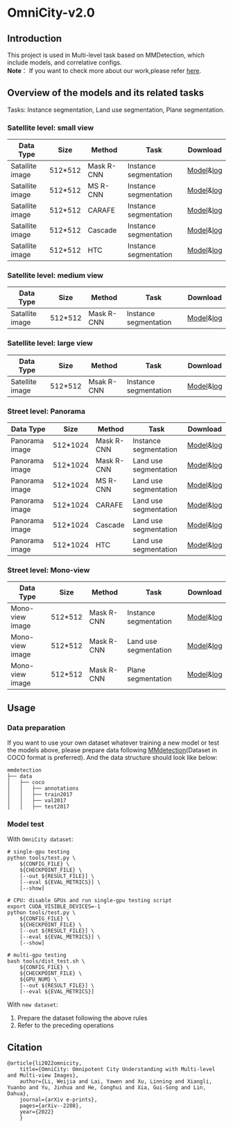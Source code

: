 # OmniCity-v2.0

## Introduction
This project is used in Multi-level task based on MMDetection, which include models, and correlative configs.  
**Note**： If you want to check more about our work,please refer [here](https://city-super.github.io/omnicity).

## Overview of the models and its related tasks
Tasks: Instance segmentation, Land use segmentation, Plane segmentation.
### Satellite level: small view
Data Type |Size|Method | Task | Download
-------|-------|-------|---------|-----
Satallite image|512*512|Mask R-CNN|Instance segmentation|[Model](https://drive.google.com/file/d/17iHFTJUg-6dhzfCvA1rgGutrxGSRv0U-/view?usp=sharing)&[log](https://drive.google.com/file/d/13jdfwFZx14Hx3A9GmDNaBKGhijTnETF5/view?usp=sharing)
Satallite image|512*512|MS R-CNN|Instance segmentation|[Model](https://drive.google.com/file/d/1a134TgMJuq2mFeI35Squ7j-z44zE7caT/view?usp=sharing)&[log](https://drive.google.com/file/d/1WF5v4gHjvaGLMA6ZQipSeTh9R13UY0UC/view?usp=sharing)
Satallite image|512*512|CARAFE|Instance segmentation|[Model](https://drive.google.com/file/d/17m3dKxYIvguSJ6xDZ59ZawtFS_DkFLuA/view?usp=sharing)&[log](https://drive.google.com/file/d/1r9lWd3r-w6mFkdG4DJIxuZB6-n9KybxB/view?usp=sharing)
Satallite image|512*512|Cascade|Instance segmentation|[Model](https://drive.google.com/file/d/1SnXI9GOonTGioDMC7KLn7Xi-qM4Ump7F/view?usp=sharing)&[log](https://drive.google.com/file/d/1SnXI9GOonTGioDMC7KLn7Xi-qM4Ump7F/view?usp=sharing)
Satallite image|512*512|HTC|Instance segmentation|[Model](https://drive.google.com/file/d/1xocu_4D9vSS1UoCy_ko9hQWvOhnRWYMY/view?usp=sharing)&[log](https://drive.google.com/file/d/1d6reG1xcXksnkLLuPkpciZ88UqpxbDLd/view?usp=sharing)
### Satellite level: medium view
Data Type |Size|Method | Task | Download
-------|-------|-------|---------|-----
Satallite image|512*512|Mask R-CNN|Instance segmentation|[Model](https://drive.google.com/file/d/17iHFTJUg-6dhzfCvA1rgGutrxGSRv0U-/view?usp=sharing)&[log](https://drive.google.com/file/d/1Kqu3AAgzOTHUSTuTA8C7lmEh2JG71R7_/view?usp=sharing)
### Satellite level: large view
Data Type |Size|Method | Task | Download
-------|-------|-------|---------|-----
Satellite image|512*512|Msak R-CNN|Instance segmentation|[Model](https://drive.google.com/file/d/1okuk0AsCZhFh-TZhAx9pNtr4B0NoJPOn/view?usp=sharing)&[log](https://drive.google.com/file/d/1AVQJJhdpgjxPrdg2sVv5liV1H3gTvCvT/view?usp=sharing)
### Street level: Panorama
Data Type |Size|Method | Task | Download
-------|-------|-------|---------|-----
Panorama image|512*1024|Mask R-CNN|Instance segmentation|[Model](https://drive.google.com/file/d/1jvcyQTkl9h_U2i-_CRj6Q6UQ0j3UpCz4/view?usp=sharing)&[log](https://drive.google.com/file/d/1jvcyQTkl9h_U2i-_CRj6Q6UQ0j3UpCz4/view?usp=sharing)
Panorama image|512*1024|Mask R-CNN|Land use segmentation|[Model](https://drive.google.com/file/d/1v0-91uoksq3K3uZJ9FmLKIGEgw4roUj-/view?usp=sharing)&[log](https://drive.google.com/file/d/1azJ_mcIwL5fzVV2aYY01m5tMevck5osa/view?usp=sharing)
Panorama image|512*1024|MS R-CNN|Land use segmentation|[Model](https://drive.google.com/file/d/1z3a_4qvzh456iOFDhXN7Nz9N1tjhiKVl/view?usp=sharing)&[log](https://drive.google.com/file/d/1GoE77p6HsAp0zLAuNICRWFwpJY6SlFoK/view?usp=sharing)
Panorama image|512*1024|CARAFE|Land use segmentation|[Model](https://drive.google.com/file/d/18kURw1Zzfg88b3YxzzO3UH5baGg23usJ/view?usp=sharing)&[log](https://drive.google.com/file/d/1Fu-notbskz6yKd2aWOzWss1GPMQEaKLE/view?usp=sharing)
Panorama image|512*1024|Cascade|Land use segmentation|[Model](https://drive.google.com/file/d/13hVlsRlRocEkXbL9Hbv5_ivP_dbzfQq7/view?usp=sharing)&[log](https://drive.google.com/file/d/1-Vq-ZwA7Z4FZ8JQCUfiKYL1zuInkMKbO/view?usp=sharing)
Panorama image|512*1024|HTC|Land use segmentation|[Model](https://drive.google.com/file/d/17krXn77ixqJM9hZdviQhhDlnMtsfnB0b/view?usp=sharing)&[log](https://drive.google.com/file/d/1nvM5AJ95CzKMvGmCd7ZE2r4wlVwDhMa3/view?usp=sharing)
### Street level: Mono-view
Data Type |Size|Method | Task | Download
-------|-------|-------|---------|-----
Mono-view image|512*512|Mask R-CNN|Instance segmentation|[Model](https://drive.google.com/file/d/1cV4FPuIAfHP4dRix8DucLt02FZebQflp/view?usp=sharing)&[log](https://drive.google.com/file/d/1gW6OWdIr5OJgfoY5VnbANfA4zqv1ah8Y/view?usp=sharing)
Mono-view image|512*512|Mask R-CNN|Land use segmentation|[Model](https://drive.google.com/file/d/1Ysly8Bzeb8ODfSfMsjo-x_zo9oAIAq7Y/view?usp=sharing)&[log](https://drive.google.com/file/d/1CilgIiz_LEioPQkcM5W7BEGIzQMe9pvA/view?usp=sharing)
Mono-view image|512*512|Mask R-CNN|Plane segmentation|[Model](https://drive.google.com/file/d/18MXiewv7UhHFyHGClQeuHrRs2zZZb2FV/view?usp=sharing)&[log](https://drive.google.com/file/d/1tMgRaIEYA7nKtwqTW2IesMk5HQpkFmfS/view?usp=sharing)

## Usage
### Data preparation
If you want to use your own dataset whatever training a new model or test the models above, please prepare data following [MMdetection](https://github.com/open-mmlab/mmdetection)(Dataset in COCO format is preferred). And the data structure should look like below:
```
mmdetection
├── data
│   ├── coco
│   │   ├── annotations
│   │   ├── train2017
│   │   ├── val2017
│   │   ├── test2017
```
### Model test
With `OmniCity dataset`:
```
# single-gpu testing
python tools/test.py \
    ${CONFIG_FILE} \
    ${CHECKPOINT_FILE} \
    [--out ${RESULT_FILE}] \
    [--eval ${EVAL_METRICS}] \
    [--show]

# CPU: disable GPUs and run single-gpu testing script
export CUDA_VISIBLE_DEVICES=-1
python tools/test.py \
    ${CONFIG_FILE} \
    ${CHECKPOINT_FILE} \
    [--out ${RESULT_FILE}] \
    [--eval ${EVAL_METRICS}] \
    [--show]

# multi-gpu testing
bash tools/dist_test.sh \
    ${CONFIG_FILE} \
    ${CHECKPOINT_FILE} \
    ${GPU_NUM} \
    [--out ${RESULT_FILE}] \
    [--eval ${EVAL_METRICS}]
```
With `new dataset`:
1. Prepare the dataset following the above rules
2. Refer to the preceding operations

## Citation
```
@article{li2022omnicity,
    title={OmniCity: Omnipotent City Understanding with Multi-level and Multi-view Images},
    author={Li, Weijia and Lai, Yawen and Xu, Linning and Xiangli, Yuanbo and Yu, Jinhua and He, Conghui and Xia, Gui-Song and Lin, Dahua},
    journal={arXiv e-prints},
    pages={arXiv--2208},
    year={2022}
    }
```
